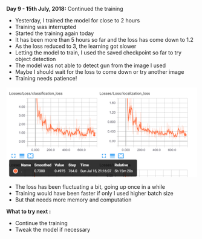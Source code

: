 **Day 9 - 15th July, 2018:** Continued the training  
* Yesterday, I trained the model for close to 2 hours  
* Training was interrupted  
* Started the training again today  
* It has been more than 5 hours so far and the loss has come down to 1.2  
* As the loss reduced to 3, the learning got slower  
* Letting the model to train, I used the saved checkpoint so far to try object detection  
* The model was not able to detect gun from the image I used  
* Maybe I should wait for the loss to come down or try another image  
* Training needs patience!

<p><img src="https://raw.githubusercontent.com/theimgclist/100DaysOfMLCode/master/images/training.PNG"/></p>   
 
* The loss has been fluctuating a bit, going up once in a while  
* Training would have been faster if only I used higher batch size  
* But that needs more memory and computation  

**What to try next :**  
* Continue the training   
* Tweak the model if necessary  

